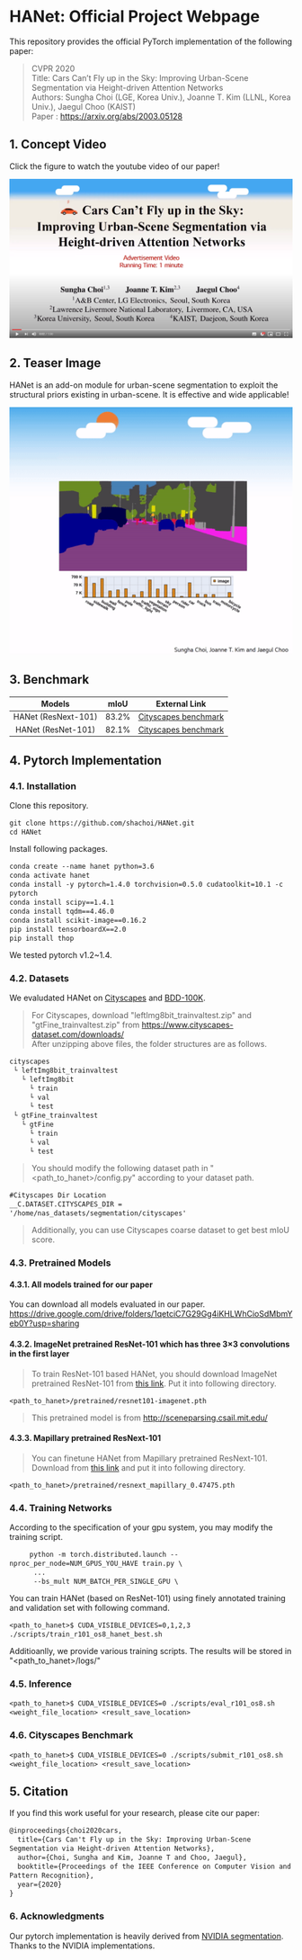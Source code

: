 # HANet: Official Project Webpage
This repository provides the official PyTorch implementation of the following paper:
> CVPR 2020<br>
> Title: Cars Can’t Fly up in the Sky: Improving Urban-Scene Segmentation via Height-driven Attention Networks<br>
> Authors: Sungha Choi (LGE, Korea Univ.), Joanne T. Kim (LLNL, Korea Univ.), Jaegul Choo (KAIST)<br>
> Paper : https://arxiv.org/abs/2003.05128 <br>

## 1. Concept Video
Click the figure to watch the youtube video of our paper!
<p align="center">
  <a href="https://www.youtube.com/watch?v=0Orj3AUfu9Y"><img src="assets/youtube_capture_p.png" alt="Youtube Video"></a><br>
</p>

## 2. Teaser Image
HANet is an add-on module for urban-scene segmentation to exploit the structural priors existing in urban-scene. It is effective and wide applicable!
<p align="center">
  <img src="assets/6529-teaser.gif" />
</p>

## 3. Benchmark
| Models | mIoU | External Link |
|:--------:|:--------:|:--------:|
| HANet (ResNext-101) | 83.2% | [Cityscapes benchmark](https://www.cityscapes-dataset.com/anonymous-results/?id=9a8b7333dcb66360b4f38ba00db7c84e7997f7203084bf6e92ca9bbabbc34640) |
| HANet (ResNet-101) | 82.1% | [Cityscapes benchmark](https://www.cityscapes-dataset.com/anonymous-results/?id=f96818d678c67c82449323203d144e530fb66102a5b5a101f599a96cc62458e7) |


## 4. Pytorch Implementation
### 4.1. Installation
Clone this repository.
```
git clone https://github.com/shachoi/HANet.git
cd HANet
```
Install following packages.
```
conda create --name hanet python=3.6
conda activate hanet
conda install -y pytorch=1.4.0 torchvision=0.5.0 cudatoolkit=10.1 -c pytorch
conda install scipy==1.4.1
conda install tqdm==4.46.0
conda install scikit-image==0.16.2
pip install tensorboardX==2.0
pip install thop
```
We tested pytorch v1.2~1.4.

### 4.2. Datasets
We evaludated HANet on [Cityscapes](https://www.cityscapes-dataset.com/) and [BDD-100K](https://bair.berkeley.edu/blog/2018/05/30/bdd/).
> For Cityscapes, download "leftImg8bit_trainvaltest.zip" and "gtFine_trainvaltest.zip" from https://www.cityscapes-dataset.com/downloads/<br>
> After unzipping above files, the folder structures are as follows.<br>
```
cityscapes
 └ leftImg8bit_trainvaltest
   └ leftImg8bit
     └ train
     └ val
     └ test
 └ gtFine_trainvaltest
   └ gtFine
     └ train
     └ val
     └ test
```
> You should modify the following dataset path in "<path_to_hanet>/config.py" according to your dataset path.
```
#Cityscapes Dir Location
__C.DATASET.CITYSCAPES_DIR = '/home/nas_datasets/segmentation/cityscapes'
```
> Additionally, you can use Cityscapes coarse dataset to get best mIoU score.

### 4.3. Pretrained Models
#### 4.3.1. All models trained for our paper
You can download all models evaluated in our paper.
https://drive.google.com/drive/folders/1qetciC7G29Gg4iKHLWhCioSdMbmYeb0Y?usp=sharing

#### 4.3.2. ImageNet pretrained ResNet-101 which has three 3×3 convolutions in the first layer
> To train ResNet-101 based HANet, you should download ImageNet pretrained ResNet-101 from [this link](https://drive.google.com/file/d/1jMx3HdVqSlpIYIyG3VPi8q-ZiclOHlc7/view?usp=sharing). Put it into following directory.
```
<path_to_hanet>/pretrained/resnet101-imagenet.pth
```
> This pretrained model is from http://sceneparsing.csail.mit.edu/

#### 4.3.3. Mapillary pretrained ResNext-101
> You can finetune HANet from Mapillary pretrained ResNext-101.<br>
> Download from [this link](https://drive.google.com/file/d/1GJ4VOSiLwNuyqOgRqQoe9FbvnklI2TYe/view?usp=sharing) and put it into following directory.
```
<path_to_hanet>/pretrained/resnext_mapillary_0.47475.pth
```
### 4.4. Training Networks
According to the specification of your gpu system, you may modify the training script.
```
     python -m torch.distributed.launch --nproc_per_node=NUM_GPUS_YOU_HAVE train.py \  
      ...
      --bs_mult NUM_BATCH_PER_SINGLE_GPU \
```
You can train HANet (based on ResNet-101) using finely annotated training and validation set with following command.
```
<path_to_hanet>$ CUDA_VISIBLE_DEVICES=0,1,2,3 ./scripts/train_r101_os8_hanet_best.sh
```
Additioanlly, we provide various training scripts.
The results will be stored in "<path_to_hanet>/logs/"


### 4.5. Inference
```
<path_to_hanet>$ CUDA_VISIBLE_DEVICES=0 ./scripts/eval_r101_os8.sh <weight_file_location> <result_save_location>
```
### 4.6. Cityscapes Benchmark
```
<path_to_hanet>$ CUDA_VISIBLE_DEVICES=0 ./scripts/submit_r101_os8.sh <weight_file_location> <result_save_location>
```
## 5. Citation
If you find this work useful for your research, please cite our paper:

```
@inproceedings{choi2020cars,
  title={Cars Can't Fly up in the Sky: Improving Urban-Scene Segmentation via Height-driven Attention Networks},
  author={Choi, Sungha and Kim, Joanne T and Choo, Jaegul},
  booktitle={Proceedings of the IEEE Conference on Computer Vision and Pattern Recognition},
  year={2020}
}
```
### 6. Acknowledgments
Our pytorch implementation is heavily derived from [NVIDIA segmentation](https://github.com/NVIDIA/semantic-segmentation).
Thanks to the NVIDIA implementations.
